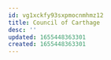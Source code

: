 ```yaml
---
id: vg1xckfy93sxpmocnmhmz12
title: Council of Carthage
desc: ''
updated: 1655448363301
created: 1655448363301
---
```


